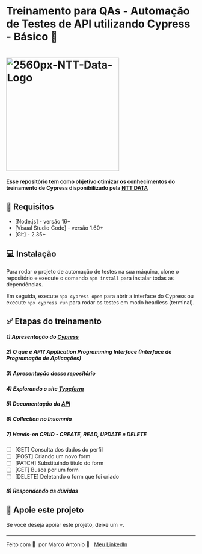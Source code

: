 # Treinamento para QAs - Automação de Testes de API utilizando Cypress - Básico 🚀



<h1 align="left">
    <img width="300px" src="https://i.ibb.co/qnhR4sx/2560px-NTT-Data-Logo.png" alt="2560px-NTT-Data-Logo">
</h1>


#### Esse repositório tem como objetivo otimizar os conhecimentos do treinamento de Cypress disponibilizado pela [NTT DATA](https://www.linkedin.com/company/ntt-data-europe-latam/mycompany/)

## 🔖 Requisitos

- [Node.js] - versão 16+
- [Visual Studio Code] - versão 1.60+
- [Git] - 2.35+

## 💻  Instalação

Para rodar o projeto de automação de testes na sua máquina, clone o repositório e execute o comando `npm install` para instalar todas as dependências.

Em seguida, execute `npx cypress open` para abrir a interface do Cypress ou execute `npx cypress run` para rodar os testes em modo headless (terminal).

## ✅ Etapas do treinamento

##### 1) Apresentação do [Cypress](https://www.cypress.io/)  

##### 2) O que é API? _Application Programming Interface (Interface de Programação de Aplicações)_

##### 3) Apresentação desse repositório  

##### 4) Explorando o site [Typeform](https://try.typeform.com/home/)  

##### 5) Documentação da [API](https://developer.typeform.com/create/)  

##### 6) Collection no Insomnia  

##### 7) Hands-on _CRUD - CREATE, READ, UPDATE e DELETE_  

- [ ] [GET] Consulta dos dados do perfil  
- [ ] [POST] Criando um novo form  
- [ ] [PATCH] Substituindo título do form  
- [ ] [GET] Busca por um form  
- [ ] [DELETE] Deletando o form que foi criado  

##### 8) Respondendo as dúvidas  

<!-- <p align="center">Abaixo uma recordação dos participantes do treinamento 💙</p>
<p align="center">Treinamento realizado em 25 e 26 de Outubro/2022.</p>

<div align="center"><img width="600px"  src="https://user-images.githubusercontent.com/102618854/198168272-1e976b57-8f36-4087-a67b-d6f4db5d21b2.jpg">
</div> -->


## 🔮 Apoie este projeto  

Se você deseja apoiar este projeto, deixe um ⭐.  

---  

Feito com 💙 &nbsp;por Marco Antonio 👋 &nbsp; [Meu LinkedIn](https://www.linkedin.com/in/mrk-silva/)  